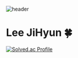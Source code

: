 
![header](https://capsule-render.vercel.app/api?text=Hello~👋&animation=fadeIn)

# Lee JiHyun 🍀

[![Solved.ac Profile](http://mazassumnida.wtf/api/v2/generate_badge?boj=2455jh)](https://solved.ac/2455jh/)
